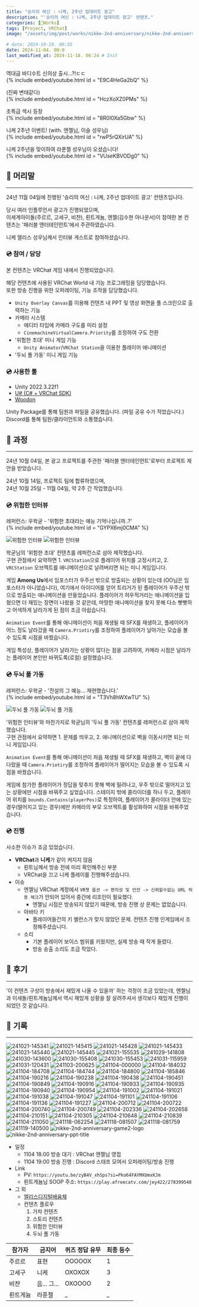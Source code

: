 ```yaml
---
title: "승리의 여신 : 니케, 2주년 업데이트 광고"
description: "'승리의 여신 : 니케, 2주년 업데이트 광고' 컨텐츠."
categories: [🍇Works]
tags: [Project, VRChat]
image: "/assets/img/post/works/nikke-2nd-anniversary/nikke-2nd-anniversary-ppt-title.png"

# date: 2024-10-19. 09:55
date: 2024-11-04. 00:0
last_modified_at: 2024-11-18. 06:24 # Init
---
```


역대급 바디수트 신의상 출시...?!ㄷㄷ  
{% include embed/youtube.html id = "E9C4HeGa2bQ" %}

(진짜 변태같다)  
{% include embed/youtube.html id = "HczXoXZ0PMs" %}

초특급 섹시 등장  
{% include embed/youtube.html id = "8R0I0Xa5Gbw" %}

니케 2주년 이벤트! (with. 엔젤님, 이슬 성우님)  
{% include embed/youtube.html id = "rwP5rQXirUA" %}

니케 2주년을 맞이하여 라푼젤 성우님이 오셨습니다!  
{% include embed/youtube.html id = "VUseKBVODg0" %}

## 📀 머리말

---

24년 11월 04일에 진행된 '승리의 여신 : 니케, 2주년 업데이트 광고' 컨텐츠입니다.  

당시 여러 인플루언서 광고가 진행되었으며,  
이세계아이돌(주르르, 고세구, 비챤), 뢴트게늄, 엔젤(김수현 아나운서)이 참여한 본 컨텐츠는 '패러블 엔터테인먼트'에서 주관하였습니다.

니케 앨리스 성우님께서 인터뷰 게스트로 참여하셨습니다.  

### 💿 참여 / 담당

본 컨텐츠는 VRChat 게임 내에서 진행되었습니다.  

해당 컨텐츠에 사용된 VRChat World 내 기능 프로그래밍을 담당했습니다.  
또한 방송 진행을 위한 오퍼레이팅, 기능 조작을 담당했습니다.  

- `Unity Overlay Canvas`를 이용해 컨텐츠 내 PPT 및 영상 화면을 풀 스크린으로 출력하는 기능
- 카메라 시스템
  - 에디터 타임에 카메라 구도를 미리 설정
  - `CinemachineVirtualCamera.Priority`를 조정하여 구도 전환
- '위험한 초대' 미니 게임 기능
  - `Unity Animator`/`VRChat Station`을 이용한 플레이어 애니메이션
- '두뇌 풀 가동' 미니 게임 기능

### 💿 사용한 툴

- Unity 2022.3.22f1
- [U# (C# + VRChat SDK)](https://udonsharp.docs.vrchat.com/)
- [Woodon](https://github.com/wrchat/Woodon)

Unity Package를 통해 팀원과 파일을 공유했습니다. (파일 공유 수가 적었습니다.)  
Discord를 통해 팀원/클라이언트와 소통했습니다.  

## 📀 과정

---

24년 10월 04일, 본 광고 프로젝트를 주관한 '패러블 엔터테인먼트'로부터 프로젝트 제안을 받았습니다.  

24년 10월 14일, 프로젝트 팀에 합류하였으며,  
24년 10월 25일 - 11월 04일, 약 2주 간 작업했습니다.  

### 💿 위험한 인터뷰

레퍼런스: 우왁굳 - '위험한 초대라는 예능 기억나십니까..?'  
{% include embed/youtube.html id = "GYPX6mj0CMA" %}

![위험한 인터뷰](/assets/img/post/works/nikke-2nd-anniversary/241118-081759.png)
![위험한 인터뷰](/assets/img/post/works/nikke-2nd-anniversary/241021-145341.png)

왁굳님의 '위험한 초대' 컨텐츠를 레퍼런스로 삼아 제작했습니다.  
구현 관점에서 요약하면 1. `VRCStation`으로 플레이어 위치를 고정시키고, 2. `VRCStation` 오브젝트를 애니메이션으로 날려버리면 되는 미니 게임입니다.  

게임 **Among Us**에서 임포스터가 우주선 밖으로 방출되는 상황이 있는데 (OO님은 임포스터가 아니었습니다), 여기에서 아이디어를 얻어 트리거가 된 플레이어가 우주선 밖으로 방출되는 애니메이션을 만들었습니다. 플레이어가 허우적거리는 애니메이션을 입혔으면 더 재밌는 장면이 나왔을 것 같은데, 마땅한 애니메이션을 찾지 못해 다소 빳빳하고 어색하게 날라가게 된 점이 조금 아쉽습니다.  

`Animation Event`를 통해 애니메이션이 처음 재생될 때 SFX를 재생하고, 플레이어가 어느 정도 날라갔을 때 `Camera.Priotiry`를 조정하여 플레이어가 날아가는 모습을 볼 수 있도록 시점을 바꿨습니다.  

게임 특성상, 플레이어가 날라가는 상황이 많다는 점을 고려하여, 카메라 시점은 날라가는 플레이어 본인만 바뀌도록(로컬) 설정했습니다.  

### 💿 두뇌 풀 가동

레퍼런스: 우왁굳 - '전설의 그 예능... 재현했습니다.'  
{% include embed/youtube.html id = "T3Vh8hWXwTU" %}

![두뇌 풀 가동](/assets/img/post/works/nikke-2nd-anniversary/241118-081507.png)
![두뇌 풀 가동](/assets/img/post/works/nikke-2nd-anniversary/241030-155453.png)

'위험한 인터뷰'와 마찬가지로 왁굳님의 '두뇌 풀 가동' 컨텐츠를 레퍼런스로 삼아 제작했습니다.  
구현 관점에서 요약하면 1. 문제를 띄우고, 2. 애니메이션으로 벽을 이동시키면 되는 미니 게임입니다.  

`Animation Event`를 통해 애니메이션이 처음 재생될 때 SFX를 재생하고, 벽이 끝에 다다랐을 때 `Camera.Priotiry`를 조정하여 플레이어가 떨어지는 모습을 볼 수 있도록 시점을 바꿨습니다.  

게임에 참가한 플레이어가 정답을 맞추지 못해 벽에 밀려나고, 우주 밖으로 떨어지고 있는 상황에만 시점을 바꿔주고 싶었습니다. 스테이지 밖에 콜라이더를 하나 두고, 플레이어 위치를 `bounds.Contains(playerPos)`로 특정하여, 플레이어가 콜라이더 안에 있는 경우(떨어지고 있는 경우)에만 카메라의 부모 오브젝트를 활성화하여 시점을 바꿔주었습니다.  

### 💿 진행

사소한 이슈가 조금 있었습니다.  

- **VRChat**과 **니케**가 같이 켜지지 않음
  - 뢴트님께서 방송 전에 미리 확인해주신 부분
  - VRChat을 끄고 니케 플레이를 진행해주셨습니다.
- 이슈
  - 엔젤님 VRChat 계정에서 `VR챗 옵션 -> 편의성 및 안전 -> 신뢰할수없는 URL 허용 체크`가 안되어 있어서 중간에 리조인이 필요했다.
    - 엔젤님 시점은 방송되지 않았기 때문에, 방송 진행 상 문제는 없었습니다.
  - 아바타 키
    - 플레이어들간의 키 밸런스가 맞지 않았던 문제. 컨텐츠 진행 인게임에서 조정해주셨습니다.
  - 소리
    - 기본 플레이어 보이스 범위를 키웠지만, 실제 방송 때 작게 들렸다.
    - 방송 송출 소리도 조금 작았다.

## 📀 후기

---

'이 컨텐츠 구성이 방송에서 재밌게 나올 수 있을까' 하는 걱정이 조금 있었는데, 엔젤님과 이세돌/뢴트게늄님께서 역시 재밌게 상황을 잘 살려주셔서 생각보다 재밌게 진행이 되었던 것 같습니다.  

## 📀 기록

---

![241021-145341](/assets/img/post/works/nikke-2nd-anniversary/241021-145341.png)
![241021-145415](/assets/img/post/works/nikke-2nd-anniversary/241021-145415.png)
![241021-145428](/assets/img/post/works/nikke-2nd-anniversary/241021-145428.png)
![241021-145433](/assets/img/post/works/nikke-2nd-anniversary/241021-145433.png)
![241021-145440](/assets/img/post/works/nikke-2nd-anniversary/241021-145440.png)
![241021-145445](/assets/img/post/works/nikke-2nd-anniversary/241021-145445.png)
![241021-155535](/assets/img/post/works/nikke-2nd-anniversary/241021-155535.png)
![241029-141808](/assets/img/post/works/nikke-2nd-anniversary/241029-141808.png)
![241030-143600](/assets/img/post/works/nikke-2nd-anniversary/241030-143600.png)
![241030-155408](/assets/img/post/works/nikke-2nd-anniversary/241030-155408.png)
![241030-155453](/assets/img/post/works/nikke-2nd-anniversary/241030-155453.png)
![241031-115959](/assets/img/post/works/nikke-2nd-anniversary/241031-115959.png)
![241031-120431](/assets/img/post/works/nikke-2nd-anniversary/241031-120431.png)
![241103-200625](/assets/img/post/works/nikke-2nd-anniversary/241103-200625.png)
![241104-000000](/assets/img/post/works/nikke-2nd-anniversary/241104-000000.gif)
![241104-184032](/assets/img/post/works/nikke-2nd-anniversary/241104-184032.png)
![241104-184708](/assets/img/post/works/nikke-2nd-anniversary/241104-184708.png)
![241104-184744](/assets/img/post/works/nikke-2nd-anniversary/241104-184744.png)
![241104-184800](/assets/img/post/works/nikke-2nd-anniversary/241104-184800.png)
![241104-185846](/assets/img/post/works/nikke-2nd-anniversary/241104-185846.png)
![241104-190216](/assets/img/post/works/nikke-2nd-anniversary/241104-190216.png)
![241104-190238](/assets/img/post/works/nikke-2nd-anniversary/241104-190238.png)
![241104-190438](/assets/img/post/works/nikke-2nd-anniversary/241104-190438.png)
![241104-190451](/assets/img/post/works/nikke-2nd-anniversary/241104-190451.png)
![241104-190849](/assets/img/post/works/nikke-2nd-anniversary/241104-190849.png)
![241104-190916](/assets/img/post/works/nikke-2nd-anniversary/241104-190916.png)
![241104-190933](/assets/img/post/works/nikke-2nd-anniversary/241104-190933.png)
![241104-190935](/assets/img/post/works/nikke-2nd-anniversary/241104-190935.png)
![241104-190940](/assets/img/post/works/nikke-2nd-anniversary/241104-190940.png)
![241104-190954](/assets/img/post/works/nikke-2nd-anniversary/241104-190954.png)
![241104-191002](/assets/img/post/works/nikke-2nd-anniversary/241104-191002.png)
![241104-191021](/assets/img/post/works/nikke-2nd-anniversary/241104-191021.png)
![241104-191038](/assets/img/post/works/nikke-2nd-anniversary/241104-191038.png)
![241104-191047](/assets/img/post/works/nikke-2nd-anniversary/241104-191047.png)
![241104-191101](/assets/img/post/works/nikke-2nd-anniversary/241104-191101.png)
![241104-191106](/assets/img/post/works/nikke-2nd-anniversary/241104-191106.png)
![241104-191136](/assets/img/post/works/nikke-2nd-anniversary/241104-191136.png)
![241104-191227](/assets/img/post/works/nikke-2nd-anniversary/241104-191227.png)
![241104-200712](/assets/img/post/works/nikke-2nd-anniversary/241104-200712.png)
![241104-200722](/assets/img/post/works/nikke-2nd-anniversary/241104-200722.png)
![241104-200740](/assets/img/post/works/nikke-2nd-anniversary/241104-200740.png)
![241104-200749](/assets/img/post/works/nikke-2nd-anniversary/241104-200749.png)
![241104-202336](/assets/img/post/works/nikke-2nd-anniversary/241104-202336.png)
![241104-202658](/assets/img/post/works/nikke-2nd-anniversary/241104-202658.png)
![241104-210151](/assets/img/post/works/nikke-2nd-anniversary/241104-210151.png)
![241104-210305](/assets/img/post/works/nikke-2nd-anniversary/241104-210305.png)
![241104-210648](/assets/img/post/works/nikke-2nd-anniversary/241104-210648.png)
![241104-210839](/assets/img/post/works/nikke-2nd-anniversary/241104-210839.png)
![241104-211050](/assets/img/post/works/nikke-2nd-anniversary/241104-211050.png)
![241118-062254](/assets/img/post/works/nikke-2nd-anniversary/241118-062254.png)
![241118-081507](/assets/img/post/works/nikke-2nd-anniversary/241118-081507.png)
![241118-081759](/assets/img/post/works/nikke-2nd-anniversary/241118-081759.png)
![241119-140500](/assets/img/post/works/nikke-2nd-anniversary/241119-140500.png)
![nikke-2nd-anniversary-game2-logo](/assets/img/post/works/nikke-2nd-anniversary/nikke-2nd-anniversary-game2-logo.png)
![nikke-2nd-anniversary-ppt-title](/assets/img/post/works/nikke-2nd-anniversary/nikke-2nd-anniversary-ppt-title.png)

- 일정
  - 1104 18:00 방송 대기 : VRChat 엔젤님 영접
  - 1104 19:00 방송 진행 : Discord 스태프 모여서 오퍼레이팅/방송 진행
- Link
  - PV: `https://youtu.be/zyB4V_xhSps?si=Pko64FAYMXUmxKJm`
  - 뢴트게늄님 SOOP 주소: `https://play.afreecatv.com/jey422/278399548`
- 그 외
  - [엘리스디지털배움체](https://noonnu.cc/font_page/671)
  - 컨텐츠 플로우
    1. 가챠 컨텐츠
    2. 스토리 컨텐츠
    3. 위험한 인터뷰
    4. 두뇌 풀 가동

| 참가자   | 금지어      | 퀴즈 정답 유무 | 최종 등수 |
| -------- | ----------- | -------------- | --------- |
| 주르르   | 표현        | OOOOOX         | 1         |
| 고세구   | 니케        | OXOXOX         | 3         |
| 비챤     | 음... 그... | OXOOOO         | 2         |
| 뢴트게늄 | 라푼젤      | _              | _         |
